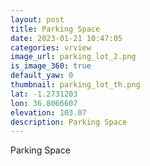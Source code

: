 ```yaml
---
layout: post
title: Parking Space
date: 2023-01-21 10:47:05
categories: vrview
image_url: parking_lot_2.png
is_image_360: true
default_yaw: 0
thumbnail: parking_lot_th.png
lat: -1.2731203
lon: 36.8066607
elevation: 103.07
description: Parking Space
---
```

Parking Space
